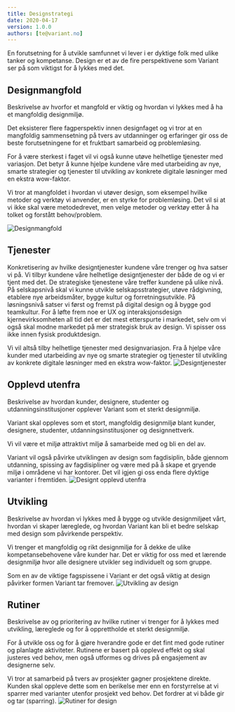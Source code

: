 ```yaml
---
title: Designstrategi
date: 2020-04-17
version: 1.0.0
authors: [te@variant.no]
---
```


En forutsetning for å utvikle samfunnet vi lever i er dyktige folk med ulike
tanker og kompetanse. Design er et av de fire perspektivene som Variant ser på
som viktigst for å lykkes med det.

## Designmangfold

Beskrivelse av hvorfor et mangfold er viktig og hvordan vi lykkes med å ha et
mangfoldig designmiljø.

Det eksisterer flere fagperspektiv innen designfaget og vi tror at en mangfoldig
sammensetning på tvers av utdanninger og erfaringer gir oss de beste
forutsetningene for et fruktbart samarbeid og problemløsing.

For å være sterkest i faget vil vi også kunne utøve helhetlige tjenester med
variasjon. Det betyr å kunne hjelpe kundene våre med utarbeiding av nye, smarte
strategier og tjenester til utvikling av konkrete digitale løsninger med en
ekstra wow-faktor.

Vi tror at mangfoldet i hvordan vi utøver design, som eksempel hvilke metoder og
verktøy vi anvender, er en styrke for problemløsing. Det vil si at vi ikke skal
være metodedrevet, men velge metoder og verktøy etter å ha tolket og forstått
behov/problem.

![Designmangfold](/assets/images/designstrategi/designmangfold.png)

## Tjenester

Konkretisering av hvilke designtjenester kundene våre trenger og hva satser vi
på. Vi tilbyr kundene våre helhetlige designtjenester der både de og vi er tjent
med det. De strategiske tjenestene våre treffer kundene på ulike nivå. På
selskapsnivå skal vi kunne utvikle selskapsstrategier, utøve rådgivning,
etablere nye arbeidsmåter, bygge kultur og forretningsutvikle. På løsningsnivå
satser vi først og fremst på digital design og å bygge god teamkultur. For å
løfte frem noe er UX og interaksjonsdesign kjernevirksomheten all tid det er det
mest etterspurte i markedet, selv om vi også skal modne markedet på mer
strategisk bruk av design. Vi spisser oss ikke innen fysisk produktdesign.

Vi vil altså tilby helhetlige tjenester med designvariasjon. Fra å hjelpe våre
kunder med utarbeiding av nye og smarte strategier og tjenester til utvikling av
konkrete digitale løsninger med en ekstra wow-faktor.
![Designtjenester](/assets/images/designstrategi/designtjenester.png)

## Opplevd utenfra

Beskrivelse av hvordan kunder, designere, studenter og utdanningsinstitusjoner
opplever Variant som et sterkt designmiljø.

Variant skal oppleves som et stort, mangfoldig designmiljø blant kunder,
designere, studenter, utdanningsinstitusjoner og designnettverk.

Vi vil være et miljø attraktivt miljø å samarbeide med og bli en del av.

Variant vil også påvirke utviklingen av design som fagdisiplin, både gjennom
utdanning, spissing av fagdisipliner og være med på å skape et gryende miljø i
områdene vi har kontorer. Det vil igjen gi oss enda flere dyktige varianter i
fremtiden.
![Designt opplevd utenfra](/assets/images/designstrategi/designutenfra.png)

## Utvikling

Beskrivelse av hvordan vi lykkes med å bygge og utvikle designmiljøet vårt,
hvordan vi skaper læreglede, og hvordan Variant kan bli et bedre selskap med
design som påvirkende perspektiv.

Vi trenger et mangfoldig og rikt designmiljø for å dekke de ulike
kompetansebehovene våre kunder har. Det er viktig for oss med et lærende
designmiljø hvor alle designere utvikler seg individuelt og som gruppe.

Som en av de viktige fagspissene i Variant er det også viktig at design påvirker
formen Variant tar fremover.
![Utvikling av design](/assets/images/designstrategi/designutvikling.png)

## Rutiner

Beskrivelse av og prioritering av hvilke rutiner vi trenger for å lykkes med
utvikling, læreglede og for å opprettholde et sterkt designmiljø.

For å utvikle oss og for å gjøre hverandre gode er det fint med gode rutiner og
planlagte aktiviteter. Rutinene er basert på opplevd effekt og skal justeres ved
behov, men også utformes og drives på engasjement av designerne selv.

Vi tror at samarbeid på tvers av prosjekter gagner prosjektene direkte. Kunden
skal oppleve dette som en berikelse mer enn en forstyrrelse at vi sparrer med
varianter utenfor prosjekt ved behov. Det fordrer at vi både gir og tar
(sparring).
![Rutiner for design](/assets/images/designstrategi/designrutiner.png)
